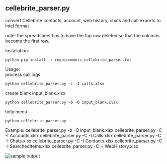 
## cellebrite_parser.py 
convert Cellebrite contacts, account, web history, chats and call exports to intel format

note: the spreadsheet has to have the top row deleted so that the columns become the first row.


Installation:
```
python pip install -r requirements_cellebrite_parser.txt
```

Usage:\
process call logs
```
python cellebrite_parser.py -c -I calls.xlsx
```

create blank input_blank.xlsx
```
python cellebrite_parser.py -b -O input_blank.xlsx
```

help menu
```
python cellebrite_parser.py
```

Example:
    cellebrite_parser.py -b -O input_blank.xlsx
    cellebrite_parser.py -C -I Accounts.xlsx
    cellebrite_parser.py -C -I Calls.xlsx
    cellebrite_parser.py -C -I Chats.xlsx
    cellebrite_parser.py -C -I Contacts.xlsx
    cellebrite_parser.py -C -I SearchedItems.xlsx
    cellebrite_parser.py -C -I WebHistory.xlsx
	
	
![sample output](images/Intel_Contacts_Sample.png|400)	
	
